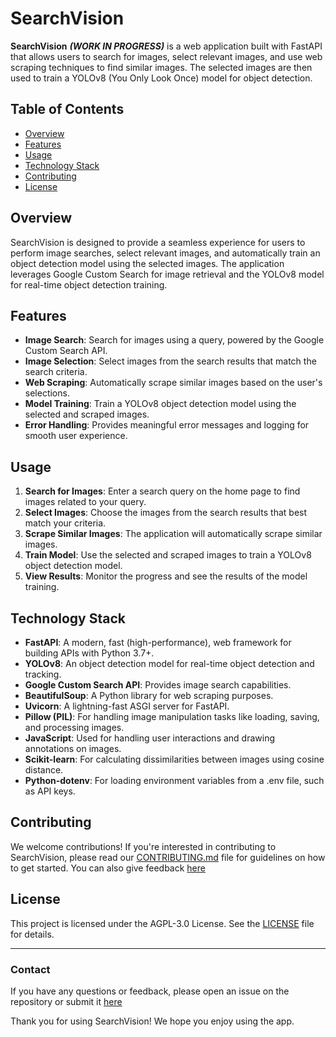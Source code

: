 # SearchVision

**SearchVision** ***(WORK IN PROGRESS)*** is a web application built with FastAPI that allows users to search for images, select relevant images, and use web scraping techniques to find similar images. The selected images are then used to train a YOLOv8 (You Only Look Once) model for object detection.

## Table of Contents

- [Overview](#overview)
- [Features](#features)
- [Usage](#usage)
- [Technology Stack](#technology-stack)
- [Contributing](#contributing)
- [License](#license)

## Overview

SearchVision is designed to provide a seamless experience for users to perform image searches, select relevant images, and automatically train an object detection model using the selected images. The application leverages Google Custom Search for image retrieval and the YOLOv8 model for real-time object detection training.

## Features

- **Image Search**: Search for images using a query, powered by the Google Custom Search API.
- **Image Selection**: Select images from the search results that match the search criteria.
- **Web Scraping**: Automatically scrape similar images based on the user's selections.
- **Model Training**: Train a YOLOv8 object detection model using the selected and scraped images.
- **Error Handling**: Provides meaningful error messages and logging for smooth user experience.

<!-- ## Getting Started

 To start using SearchVision, visit the deployed web application at:

 **[https://your-deployed-domain.com](https://your-deployed-domain.com)**
 !-->

## Usage

1. **Search for Images**: Enter a search query on the home page to find images related to your query.
2. **Select Images**: Choose the images from the search results that best match your criteria.
3. **Scrape Similar Images**: The application will automatically scrape similar images.
4. **Train Model**: Use the selected and scraped images to train a YOLOv8 object detection model.
5. **View Results**: Monitor the progress and see the results of the model training.

## Technology Stack

- **FastAPI**: A modern, fast (high-performance), web framework for building APIs with Python 3.7+.
- **YOLOv8**: An object detection model for real-time object detection and tracking.
- **Google Custom Search API**: Provides image search capabilities.
- **BeautifulSoup**: A Python library for web scraping purposes.
- **Uvicorn**: A lightning-fast ASGI server for FastAPI.
- **Pillow (PIL)**: For handling image manipulation tasks like loading, saving, and processing images.
- **JavaScript**: Used for handling user interactions and drawing annotations on images.
- **Scikit-learn**: For calculating dissimilarities between images using cosine distance.
- **Python-dotenv**: For loading environment variables from a .env file, such as API keys.

## Contributing

We welcome contributions! If you're interested in contributing to SearchVision, please read our [CONTRIBUTING.md](CONTRIBUTING.md) file for guidelines on how to get started.
You can also give feedback [here](https://feedbackflux.vercel.app/brandonshen123@gmail.com/b/SearchVision)

## License

This project is licensed under the AGPL-3.0 License. See the [LICENSE](LICENSE) file for details.

---

### Contact

If you have any questions or feedback, please open an issue on the repository or submit it [here](https://feedbackflux.vercel.app/brandonshen123@gmail.com/b/SearchVision)

Thank you for using SearchVision! We hope you enjoy using the app.
